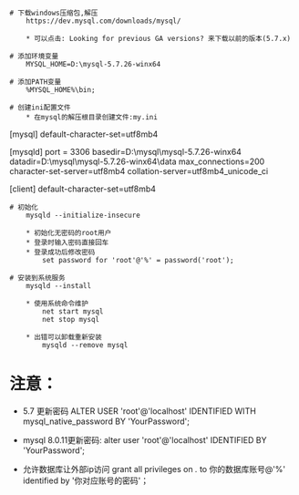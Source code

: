 
	# 下载windows压缩包,解压
		https://dev.mysql.com/downloads/mysql/

		* 可以点击: Looking for previous GA versions? 来下载以前的版本(5.7.x)
	
	# 添加环境变量
		MYSQL_HOME=D:\mysql-5.7.26-winx64
	
	# 添加PATH变量
		%MYSQL_HOME%\bin;

	# 创建ini配置文件
		* 在mysql的解压根目录创建文件:my.ini

[mysql]
default-character-set=utf8mb4 

[mysqld]
port = 3306 
basedir=D:\mysql\mysql-5.7.26-winx64
datadir=D:\mysql\mysql-5.7.26-winx64\data
max_connections=200
character-set-server=utf8mb4
collation-server=utf8mb4_unicode_ci

[client]
default-character-set=utf8mb4


	
	# 初始化
		mysqld --initialize-insecure

		* 初始化无密码的root用户
		* 登录时输入密码直接回车
		* 登录成功后修改密码
			set password for 'root'@'%' = password('root');
	
	# 安装到系统服务
		mysqld --install

		* 使用系统命令维护
			net start mysql
			net stop mysql
		
		* 出错可以卸载重新安装
			mysqld --remove mysql

# 注意：
+ 5.7 更新密码
ALTER USER 'root'@'localhost' IDENTIFIED WITH mysql_native_password BY 'YourPassword';

+ mysql 8.0.11更新密码:
alter user 'root'@'localhost' IDENTIFIED BY 'YourPassword';

+ 允许数据库让外部ip访问
    grant all privileges on *.* to 你的数据库账号@'%'  identified by '你对应账号的密码'；
